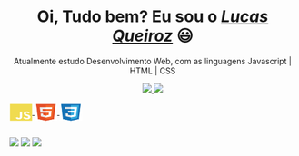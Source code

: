 <div>
  <h1 align="center">Oi, Tudo bem? Eu sou o <a href="https://www.linkedin.com/in/lucas-santos-50625a174/"><i>Lucas Queiroz</i></a> 😃️</h1>
  <p align="center">Atualmente estudo Desenvolvimento Web,  com as linguagens Javascript | HTML | CSS
</div>

<div align="center">
  <a href="https://github.com/devlucaas">
  <img height="180em" src="https://github-readme-stats.vercel.app/api?username=devlucaas&show_icons=true&theme=dark"/>
  <img height="180em" src="https://github-readme-stats.vercel.app/api/top-langs/?username=devlucaas&layout=compact&langs_count=7&theme=dark"/>
</div>
<div style="display: inline_block"><br>
  <img align="center" alt="lucas-Js" height="30" width="40" src="https://raw.githubusercontent.com/devicons/devicon/master/icons/javascript/javascript-plain.svg">
  <img align="center" alt="lucas-HTML" height="30" width="40" src="https://raw.githubusercontent.com/devicons/devicon/master/icons/html5/html5-original.svg">
  <img align="center" alt="lucas-CSS" height="30" width="40" src="https://raw.githubusercontent.com/devicons/devicon/master/icons/css3/css3-original.svg">
</div>

##

<div> 
  <a href="https://instagram.com/qlucas7" target="_blank"><img src="https://img.shields.io/badge/-Instagram-%23E4405F?style=for-the-badge&logo=instagram&logoColor=white" target="_blank"></a>
  <a href = "mailto:lucassq_@hotmail.com"><img src="https://img.shields.io/badge/-Gmail-%23333?style=for-the-badge&logo=gmail&logoColor=white" target="_blank"></a>
  <a href="https://www.linkedin.com/in/lucas-santos-50625a174/" target="_blank"><img src="https://img.shields.io/badge/-LinkedIn-%230077B5?style=for-the-badge&logo=linkedin&logoColor=white" target="_blank"></a> 
 
 
</div>
